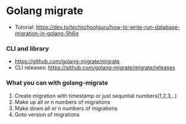 # Golang migrate

* Tutorial: https://dev.to/techschoolguru/how-to-write-run-database-migration-in-golang-5h6g


### CLI and library 
* https://github.com/golang-migrate/migrate 
* CLI releases: https://github.com/golang-migrate/migrate/releases

### What you can with golang-migrate
1. Create migration with timestamp or just sequntial numbers(1,2,3,..)
2. Make up all or n numbers of migrations 
3. Make down all or n numbers of migrations
4. Goto version of migrations
